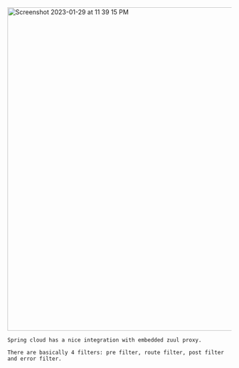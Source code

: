 <img width="727" alt="Screenshot 2023-01-29 at 11 39 15 PM" src="https://user-images.githubusercontent.com/43849911/215346554-8a47be5e-ea28-4700-a2d1-7db006144f69.png">

```
Spring cloud has a nice integration with embedded zuul proxy.

There are basically 4 filters: pre filter, route filter, post filter and error filter.
```
